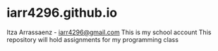 # iarr4296.github.io
Itza Arrassaenz - iarr4296@gmail.com
This is my school account
This repository will hold assignments for my programming class